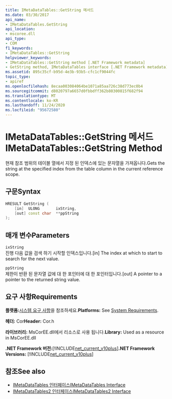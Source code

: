 ```yaml
---
title: IMetaDataTables::GetString 메서드
ms.date: 03/30/2017
api_name:
- IMetaDataTables.GetString
api_location:
- mscoree.dll
api_type:
- COM
f1_keywords:
- IMetaDataTables::GetString
helpviewer_keywords:
- IMetaDataTables::GetString method [.NET Framework metadata]
- GetString method, IMetaDataTables interface [.NET Framework metadata]
ms.assetid: 895c35cf-b95d-4e3b-93b5-cfc1cf9044fc
topic_type:
- apiref
ms.openlocfilehash: 8ecaa003084064be1071a85aa726c38d773ec0b4
ms.sourcegitcommit: d8020797a6657d0fbbdff362b80300815f682f94
ms.translationtype: MT
ms.contentlocale: ko-KR
ms.lasthandoff: 11/24/2020
ms.locfileid: "95672580"
---
```

# <a name="imetadatatablesgetstring-method"></a><span data-ttu-id="df4d1-102">IMetaDataTables::GetString 메서드</span><span class="sxs-lookup"><span data-stu-id="df4d1-102">IMetaDataTables::GetString Method</span></span>

<span data-ttu-id="df4d1-103">현재 참조 범위의 테이블 열에서 지정 된 인덱스에 있는 문자열을 가져옵니다.</span><span class="sxs-lookup"><span data-stu-id="df4d1-103">Gets the string at the specified index from the table column in the current reference scope.</span></span>  
  
## <a name="syntax"></a><span data-ttu-id="df4d1-104">구문</span><span class="sxs-lookup"><span data-stu-id="df4d1-104">Syntax</span></span>  
  
```cpp  
HRESULT GetString (
    [in]  ULONG       ixString,  
    [out] const char  **ppString  
);  
```  
  
## <a name="parameters"></a><span data-ttu-id="df4d1-105">매개 변수</span><span class="sxs-lookup"><span data-stu-id="df4d1-105">Parameters</span></span>  

 `ixString`  
 <span data-ttu-id="df4d1-106">진행 다음 값을 검색 하기 시작할 인덱스입니다.</span><span class="sxs-lookup"><span data-stu-id="df4d1-106">[in] The index at which to start to search for the next value.</span></span>  
  
 `ppString`  
 <span data-ttu-id="df4d1-107">제한이 반환 된 문자열 값에 대 한 포인터에 대 한 포인터입니다.</span><span class="sxs-lookup"><span data-stu-id="df4d1-107">[out] A pointer to a pointer to the returned string value.</span></span>  
  
## <a name="requirements"></a><span data-ttu-id="df4d1-108">요구 사항</span><span class="sxs-lookup"><span data-stu-id="df4d1-108">Requirements</span></span>  

 <span data-ttu-id="df4d1-109">**플랫폼:**[시스템 요구 사항](../../get-started/system-requirements.md)을 참조하세요.</span><span class="sxs-lookup"><span data-stu-id="df4d1-109">**Platforms:** See [System Requirements](../../get-started/system-requirements.md).</span></span>  
  
 <span data-ttu-id="df4d1-110">**헤더:** Cor</span><span class="sxs-lookup"><span data-stu-id="df4d1-110">**Header:** Cor.h</span></span>  
  
 <span data-ttu-id="df4d1-111">**라이브러리:** MsCorEE.dll에서 리소스로 사용 됩니다.</span><span class="sxs-lookup"><span data-stu-id="df4d1-111">**Library:** Used as a resource in MsCorEE.dll</span></span>  
  
 <span data-ttu-id="df4d1-112">**.NET Framework 버전:**[!INCLUDE[net_current_v10plus](../../../../includes/net-current-v10plus-md.md)]</span><span class="sxs-lookup"><span data-stu-id="df4d1-112">**.NET Framework Versions:** [!INCLUDE[net_current_v10plus](../../../../includes/net-current-v10plus-md.md)]</span></span>  
  
## <a name="see-also"></a><span data-ttu-id="df4d1-113">참조</span><span class="sxs-lookup"><span data-stu-id="df4d1-113">See also</span></span>

- [<span data-ttu-id="df4d1-114">IMetaDataTables 인터페이스</span><span class="sxs-lookup"><span data-stu-id="df4d1-114">IMetaDataTables Interface</span></span>](imetadatatables-interface.md)
- [<span data-ttu-id="df4d1-115">IMetaDataTables2 인터페이스</span><span class="sxs-lookup"><span data-stu-id="df4d1-115">IMetaDataTables2 Interface</span></span>](imetadatatables2-interface.md)
